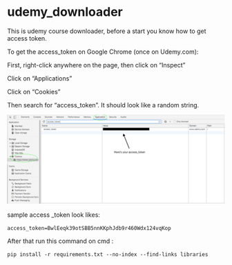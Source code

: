 # udemy_downloader

This is udemy course downloader, before a start you know how  to get access token.

To get the access_token on Google Chrome (once on Udemy.com):

First, right-click anywhere on the page, then click on “Inspect”

Click on “Applications”

Click on “Cookies”

Then search for “access_token”. It should look like a random string.

<img src='acces_token.png'></img>

sample access _token look likes:

```
access_token=BwlEeqk39otSBB5nnKKphJdb9r460Wdx124vqKop
```

After that run this command on cmd :

```
pip install -r requirements.txt --no-index --find-links libraries
```




